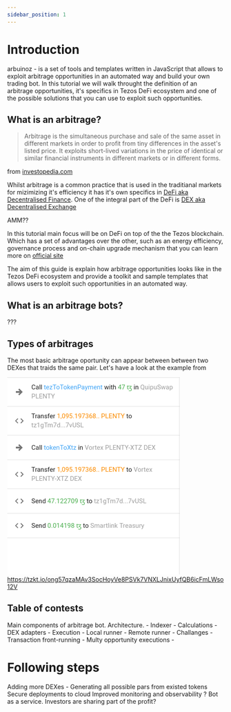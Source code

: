 ```yaml
---
sidebar_position: 1
---
```


# Introduction

arbuinoz - is a set of tools and templates written in JavaScript that allows to exploit arbitrage opportunities in an automated way and build your own trading bot. In this tutorial we will walk throught the definition of an arbitrage opportunities, it's specifics in Tezos DeFi ecosystem and one of the possible solutions that you can use to exploit such opportunities.

## What is an arbitrage?

> Arbitrage is the simultaneous purchase and sale of the same asset in different markets in order to profit from tiny differences in the asset's listed price. It exploits short-lived variations in the price of identical or similar financial instruments in different markets or in different forms. 

from [investopedia.com](https://www.investopedia.com/terms/a/arbitrage.asp)

Whilst arbitrage is a common practice that is used in the traditianal markets for mizimizing it's efficiency it has it's own specifics in [DeFi aka Decentralised Finance](https://www.investopedia.com/decentralized-finance-defi-5113835). One of the integral part of the DeFi is [DEX aka Decentralised Exchange](https://www.coinbase.com/ru/learn/crypto-basics/what-is-a-dex)

AMM??

In this tutorial main focus will be on DeFi on top of the the Tezos blockchain. Which has a set of advantages over the other, such as an energy efficiency, governance process and on-chain upgrade mechanism that you can learn more on [official site](https://tezos.com)

The aim of this guide is explain how arbitrage opportunities looks like in the Tezos DeFi ecosystem and provide a toolkit and sample templates that allows users to exploit such opportunities in an automated way.

## What is an arbitrage bots?
???

## Types of arbitrages

The most basic arbitrage oportunity can appear between between two DEXes that traids the same pair. Let's have a look at the example from

![Tux, the Linux mascot](../static/img/tutorial/simple-arbitrage.png)
https://tzkt.io/ong57qzaMAv3SocHoyVe8PSVk7VNXLJnixUyfQB6icFmLWso12V

## Table of contests

Main components of arbitrage bot. Architecture.
    - Indexer
    - Calculations
        - DEX adapters
    - Execution
        - Local runner
        - Remote runner
    - Challanges
        - Transaction front-running
        - Multy opportunity executions
        - 

# Following steps

Adding more DEXes
    - Generating all possible pars from existed tokens
Secure deployments to cloud
Improved monitoring and observability
? Bot as a service. Investors are sharing part of the profit?


<!---
# Tutorial Intro

Let's discover **Docusaurus in less than 5 minutes**.

## Getting Started

Get started by **creating a new site**.

Or **try Docusaurus immediately** with **[docusaurus.new](https://docusaurus.new)**.

### What you'll need

- [Node.js](https://nodejs.org/en/download/) version 14 or above:
  - When installing Node.js, you are recommended to check all checkboxes related to dependencies.

## Generate a new site

Generate a new Docusaurus site using the **classic template**.

The classic template will automatically be added to your project after you run the command:

```bash
npm init docusaurus@latest my-website classic
```

You can type this command into Command Prompt, Powershell, Terminal, or any other integrated terminal of your code editor.

The command also installs all necessary dependencies you need to run Docusaurus.

## Start your site

Run the development server:

```bash
cd my-website
npm run start
```

The `cd` command changes the directory you're working with. In order to work with your newly created Docusaurus site, you'll need to navigate the terminal there.

The `npm run start` command builds your website locally and serves it through a development server, ready for you to view at http://localhost:3000/.

Open `docs/intro.md` (this page) and edit some lines: the site **reloads automatically** and displays your changes.

-->

